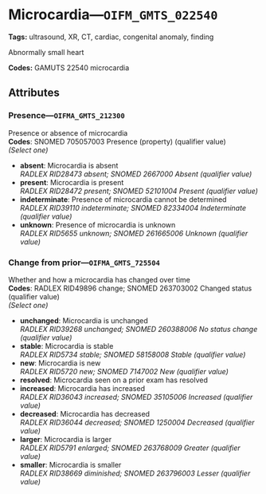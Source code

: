 # Microcardia—`OIFM_GMTS_022540`

**Tags:** ultrasound, XR, CT, cardiac, congenital anomaly, finding

Abnormally small heart

**Codes:** GAMUTS 22540 microcardia

## Attributes

### Presence—`OIFMA_GMTS_212300`

Presence or absence of microcardia  
**Codes**: SNOMED 705057003 Presence (property) (qualifier value)  
*(Select one)*

- **absent**: Microcardia is absent  
_RADLEX RID28473 absent; SNOMED 2667000 Absent (qualifier value)_
- **present**: Microcardia is present  
_RADLEX RID28472 present; SNOMED 52101004 Present (qualifier value)_
- **indeterminate**: Presence of microcardia cannot be determined  
_RADLEX RID39110 indeterminate; SNOMED 82334004 Indeterminate (qualifier value)_
- **unknown**: Presence of microcardia is unknown  
_RADLEX RID5655 unknown; SNOMED 261665006 Unknown (qualifier value)_

### Change from prior—`OIFMA_GMTS_725504`

Whether and how a microcardia has changed over time  
**Codes**: RADLEX RID49896 change; SNOMED 263703002 Changed status (qualifier value)  
*(Select one)*

- **unchanged**: Microcardia is unchanged  
_RADLEX RID39268 unchanged; SNOMED 260388006 No status change (qualifier value)_
- **stable**: Microcardia is stable  
_RADLEX RID5734 stable; SNOMED 58158008 Stable (qualifier value)_
- **new**: Microcardia is new  
_RADLEX RID5720 new; SNOMED 7147002 New (qualifier value)_
- **resolved**: Microcardia seen on a prior exam has resolved  
- **increased**: Microcardia has increased  
_RADLEX RID36043 increased; SNOMED 35105006 Increased (qualifier value)_
- **decreased**: Microcardia has decreased  
_RADLEX RID36044 decreased; SNOMED 1250004 Decreased (qualifier value)_
- **larger**: Microcardia is larger  
_RADLEX RID5791 enlarged; SNOMED 263768009 Greater (qualifier value)_
- **smaller**: Microcardia is smaller  
_RADLEX RID38669 diminished; SNOMED 263796003 Lesser (qualifier value)_